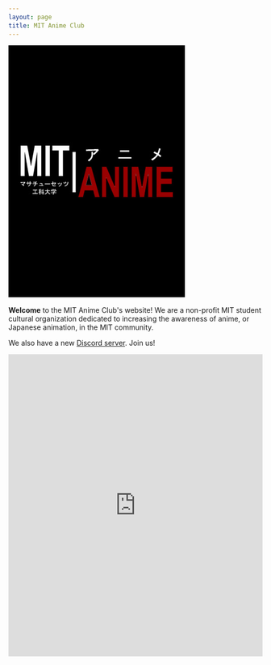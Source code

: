 ```yaml
---
layout: page
title: MIT Anime Club
---
```


<div id="smaller">
    <div class="row">
        <div class="column">
            <div id="info">
                <img src="images/splash.jpg" width='350'/>
                <br/>
                <p>
                    <strong>Welcome</strong> to the MIT Anime Club's website!
                    We are a non-profit MIT student cultural organization dedicated to
                    increasing the awareness of anime,
                    or Japanese animation,
                    in the MIT community.
                </p>
                <p>
                    We also have a new
                    <a href="https://discord.gg/EhMXT7w">Discord server</a>.
                    Join us!
                </p>
            </div>
        </div>
        <div class="column">
            <div id="events">
                <iframe
                    src="https://calendar.google.com/calendar/b/1/embed?height=600&amp;wkst=2&amp;bgcolor=%23ffffff&amp;ctz=America%2FNew_York&amp;src=Z2ZqNmxxZTRyYmtlam9xMzBmYml1NnZucGdAZ3JvdXAuY2FsZW5kYXIuZ29vZ2xlLmNvbQ&amp;src=MHF2b25tZWFkNG01ZzZkOWJ2bm5pb2V1dThAZ3JvdXAuY2FsZW5kYXIuZ29vZ2xlLmNvbQ&amp;color=%234285F4&amp;color=%23F09300&amp;showNav=1&amp;showDate=1&amp;showPrint=0&amp;showCalendars=0&amp;showTz=1&amp;title=Club%20Events&amp;showTabs=0&amp;mode=AGENDA"
                    style="border-width:0" width="100%" height="600" frameborder="0" scrolling="no" title="Embedded calendar, see calendar link for full calendar"></iframe>
            </div>
        </div>
    </div>
</div>
